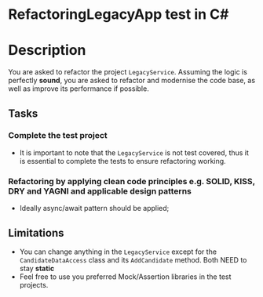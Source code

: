 # RefactoringLegacyApp test in C#

# Description
You are asked to refactor the project `LegacyService`. Assuming the logic is perfectly **sound**, you are asked to refactor and modernise the code base, as well as improve its performance if possible.

## Tasks

### Complete the test project

- It is important to note that the `LegacyService` is not test covered, thus it is essential to complete the tests to ensure refactoring working.


### Refactoring by applying clean code principles e.g. SOLID, KISS, DRY and YAGNI and applicable design patterns

- Ideally async/await pattern should be applied;

## Limitations

- You can change anything in the `LegacyService` except for the `CandidateDataAccess` class and its `AddCandidate` method. Both NEED to stay **static**
- Feel free to use you preferred Mock/Assertion libraries in the test projects.
